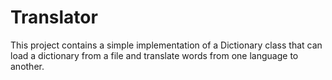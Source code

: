 ﻿# Translator

This project contains a simple implementation of a Dictionary class that can load a dictionary from a file and translate words from one language to another.
